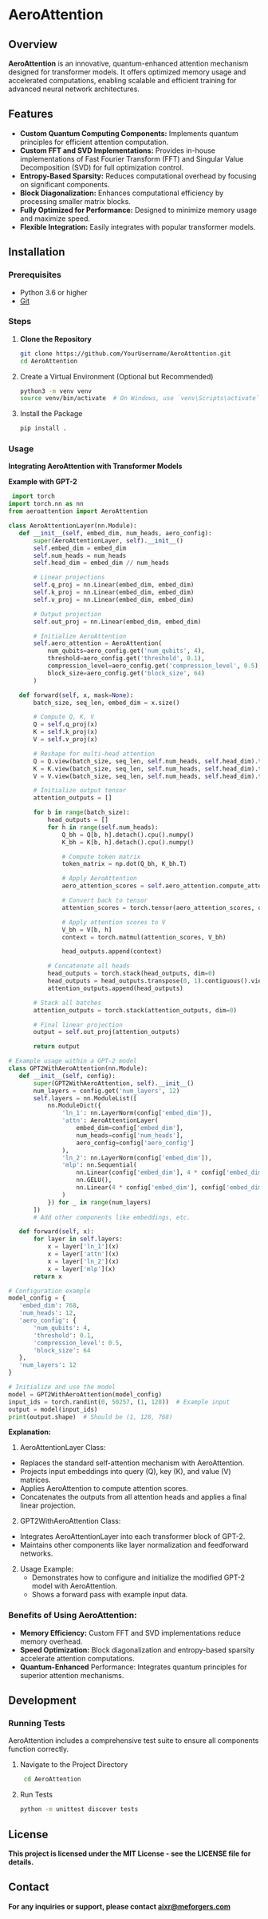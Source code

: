 # AeroAttention

## Overview

**AeroAttention** is an innovative, quantum-enhanced attention mechanism designed for transformer models. It offers optimized memory usage and accelerated computations, enabling scalable and efficient training for advanced neural network architectures.

## Features

- **Custom Quantum Computing Components:** Implements quantum principles for efficient attention computation.
- **Custom FFT and SVD Implementations:** Provides in-house implementations of Fast Fourier Transform (FFT) and Singular Value Decomposition (SVD) for full optimization control.
- **Entropy-Based Sparsity:** Reduces computational overhead by focusing on significant components.
- **Block Diagonalization:** Enhances computational efficiency by processing smaller matrix blocks.
- **Fully Optimized for Performance:** Designed to minimize memory usage and maximize speed.
- **Flexible Integration:** Easily integrates with popular transformer models.

## Installation

### Prerequisites

- Python 3.6 or higher
- [Git](https://git-scm.com/)

### Steps

1. **Clone the Repository**
   ```bash
   git clone https://github.com/YourUsername/AeroAttention.git
   cd AeroAttention
   ```

2. Create a Virtual Environment (Optional but Recommended)
    ```bash
    python3 -m venv venv
    source venv/bin/activate  # On Windows, use `venv\Scripts\activate`
    ```
3. Install the Package
    ```bash
    pip install .
    ```

### Usage
**Integrating AeroAttention with Transformer Models**

**Example with GPT-2**
   ```python
    import torch
  import torch.nn as nn
  from aeroattention import AeroAttention
  
  class AeroAttentionLayer(nn.Module):
      def __init__(self, embed_dim, num_heads, aero_config):
          super(AeroAttentionLayer, self).__init__()
          self.embed_dim = embed_dim
          self.num_heads = num_heads
          self.head_dim = embed_dim // num_heads
  
          # Linear projections
          self.q_proj = nn.Linear(embed_dim, embed_dim)
          self.k_proj = nn.Linear(embed_dim, embed_dim)
          self.v_proj = nn.Linear(embed_dim, embed_dim)
  
          # Output projection
          self.out_proj = nn.Linear(embed_dim, embed_dim)
  
          # Initialize AeroAttention
          self.aero_attention = AeroAttention(
              num_qubits=aero_config.get('num_qubits', 4),
              threshold=aero_config.get('threshold', 0.1),
              compression_level=aero_config.get('compression_level', 0.5),
              block_size=aero_config.get('block_size', 64)
          )
  
      def forward(self, x, mask=None):
          batch_size, seq_len, embed_dim = x.size()
  
          # Compute Q, K, V
          Q = self.q_proj(x)
          K = self.k_proj(x)
          V = self.v_proj(x)
  
          # Reshape for multi-head attention
          Q = Q.view(batch_size, seq_len, self.num_heads, self.head_dim).transpose(1, 2)
          K = K.view(batch_size, seq_len, self.num_heads, self.head_dim).transpose(1, 2)
          V = V.view(batch_size, seq_len, self.num_heads, self.head_dim).transpose(1, 2)
  
          # Initialize output tensor
          attention_outputs = []
  
          for b in range(batch_size):
              head_outputs = []
              for h in range(self.num_heads):
                  Q_bh = Q[b, h].detach().cpu().numpy()
                  K_bh = K[b, h].detach().cpu().numpy()
  
                  # Compute token matrix
                  token_matrix = np.dot(Q_bh, K_bh.T)
  
                  # Apply AeroAttention
                  aero_attention_scores = self.aero_attention.compute_attention(token_matrix)
  
                  # Convert back to tensor
                  attention_scores = torch.tensor(aero_attention_scores, device=x.device)
  
                  # Apply attention scores to V
                  V_bh = V[b, h]
                  context = torch.matmul(attention_scores, V_bh)
  
                  head_outputs.append(context)
  
              # Concatenate all heads
              head_outputs = torch.stack(head_outputs, dim=0)
              head_outputs = head_outputs.transpose(0, 1).contiguous().view(seq_len, -1)
              attention_outputs.append(head_outputs)
  
          # Stack all batches
          attention_outputs = torch.stack(attention_outputs, dim=0)
  
          # Final linear projection
          output = self.out_proj(attention_outputs)
  
          return output
  
  # Example usage within a GPT-2 model
  class GPT2WithAeroAttention(nn.Module):
      def __init__(self, config):
          super(GPT2WithAeroAttention, self).__init__()
          num_layers = config.get('num_layers', 12)
          self.layers = nn.ModuleList([
              nn.ModuleDict({
                  'ln_1': nn.LayerNorm(config['embed_dim']),
                  'attn': AeroAttentionLayer(
                      embed_dim=config['embed_dim'],
                      num_heads=config['num_heads'],
                      aero_config=config['aero_config']
                  ),
                  'ln_2': nn.LayerNorm(config['embed_dim']),
                  'mlp': nn.Sequential(
                      nn.Linear(config['embed_dim'], 4 * config['embed_dim']),
                      nn.GELU(),
                      nn.Linear(4 * config['embed_dim'], config['embed_dim'])
                  )
              }) for _ in range(num_layers)
          ])
          # Add other components like embeddings, etc.
  
      def forward(self, x):
          for layer in self.layers:
              x = layer['ln_1'](x)
              x = layer['attn'](x)
              x = layer['ln_2'](x)
              x = layer['mlp'](x)
          return x
  
  # Configuration example
  model_config = {
      'embed_dim': 768,
      'num_heads': 12,
      'aero_config': {
          'num_qubits': 4,
          'threshold': 0.1,
          'compression_level': 0.5,
          'block_size': 64
      },
      'num_layers': 12
  }
  
  # Initialize and use the model
  model = GPT2WithAeroAttention(model_config)
  input_ids = torch.randint(0, 50257, (1, 128))  # Example input
  output = model(input_ids)
  print(output.shape)  # Should be (1, 128, 768)
   ```
 
**Explanation:**
1. AeroAttentionLayer Class:
  - Replaces the standard self-attention mechanism with AeroAttention.
  - Projects input embeddings into query (Q), key (K), and value (V) matrices.
  - Applies AeroAttention to compute attention scores.
  - Concatenates the outputs from all attention heads and applies a final linear projection.
    
2. GPT2WithAeroAttention Class:
  - Integrates AeroAttentionLayer into each transformer block of GPT-2.
  - Maintains other components like layer normalization and feedforward networks.
    
2. Usage Example:
   - Demonstrates how to configure and initialize the modified GPT-2 model with AeroAttention.
   - Shows a forward pass with example input data.

### Benefits of Using AeroAttention:
  - **Memory Efficiency:** Custom FFT and SVD implementations reduce memory overhead.
  - **Speed Optimization:** Block diagonalization and entropy-based sparsity accelerate attention computations.
  - **Quantum-Enhanced** Performance: Integrates quantum principles for superior attention mechanisms.

## Development
### Running Tests
AeroAttention includes a comprehensive test suite to ensure all components function correctly.
1. Navigate to the Project Directory
      ```bash
       cd AeroAttention
      ```
2. Run Tests
     ```bash
     python -m unittest discover tests
     ```
## License
**This project is licensed under the MIT License - see the LICENSE file for details.**

## Contact
**For any inquiries or support, please contact aixr@meforgers.com**
